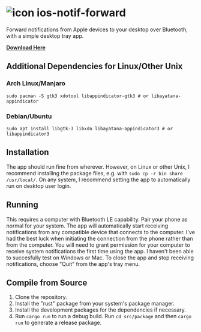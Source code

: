 # ![icon](https://github.com/impiaaa/ios-notif-forward/assets/1307275/6607cb68-13b0-406d-95ed-2e4799943d24) ios-notif-forward

Forward notifications from Apple devices to your desktop over Bluetooth, with a simple desktop tray app.

**[Download Here](/impiaaa/ios-notif-forward/releases/latest)**

## Additional Dependencies for Linux/Other Unix

### Arch Linux/Manjaro

`sudo pacman -S gtk3 xdotool libappindicator-gtk3 # or libayatana-appindicator`

### Debian/Ubuntu

`sudo apt install libgtk-3 libxdo libayatana-appindicator3 # or libappindicator3`

## Installation

The app should run fine from wherever. However, on Linux or other Unix, I recommend installing the package files, e.g. with `sudo cp -r bin share /usr/local/`. On any system, I recommend setting the app to automatically run on desktop user login.

## Running

This requires a computer with Bluetooth LE capability. Pair your phone as normal for your system. The app will automatically start receiving notifications from any compatible device that connects to the computer. I've had the best luck when initiating the connection from the phone rather than from the computer. You will need to grant permission for your computer to receive system notifications the first time using the app. I haven't been able to succesfully test on Windows or Mac. To close the app and stop receiving notifications, choose "Quit" from the app's tray menu.

## Compile from Source

1. Clone the repository.
2. Install the "rust" package from your system's package manager.
3. Install the development packages for the dependencies if necessary.
4. Run `cargo run` to run a debug build. Run `cd src/package` and then `cargo run` to generate a release package.
